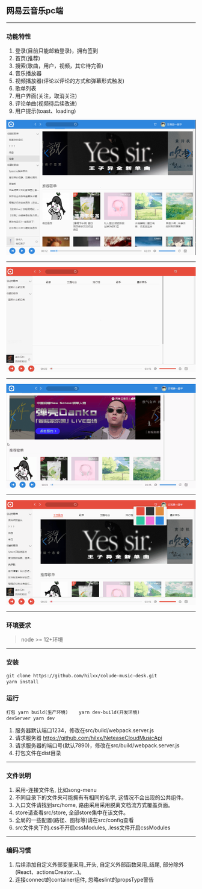 ## 网易云音乐pc端

---

### 功能特性

1. 登录(目前只能邮箱登录)，拥有签到
2. 首页(推荐)
3. 搜索(歌曲，用户，视频，其它待完善)
4. 音乐播放器
5. 视频播放器(评论以评论的方式和弹幕形式触发)
6. 歌单列表
7. 用户界面(关注，取消关注)
8. 评论单曲(视频待后续改进)
9. 用户提示(toast、loading)


![首页](md-imgs/0.png)

---

![首屏进入](md-imgs/1.gif)

---

![移动状态栏](md-imgs/2.gif)

---

![换肤](md-imgs/3.gif)


---

### 环境要求

> node >= 12+环境

---

### 安装

``` 
git clone https://github.com/hilxx/colude-music-desk.git
yarn install
```

### 运行

``` 
打包 yarn build(生产环境)    yarn dev-build(开发环境)
devServer yarn dev
```

1. 服务器默认端口1234，修改在src/build/webpack.server.js
2. 请求服务器 https://github.com/hilxx/NeteaseCloudMusicApi
3. 请求服务器的端口号(默认7890)，修改在src/build/webpack.server.js
4. 打包文件在dist目录

---

### 文件说明

1. 采用-连接文件名, 比如song-menu
2. 不同目录下的文件夹可能拥有有相同的名字, 这情况不会出现的公共组件。
3. 入口文件请找到src/home, 路由采用采用脱离文档流方式覆盖页面。
4. store请查看src/store, 全部store集中在该文件。
5. 全局的一些配置(路径、图标等)请在src/config查看
6. src文件夹下的.css不开启cssModules, .less文件开启cssModules

---

### 编码习惯

1. 后续添加自定义外部变量采用_开头, 自定义外部函数采用_结尾, 部分除外(React、actionsCreator...)。
2. 连接connect的container组件, 忽略eslint的propsType警告
